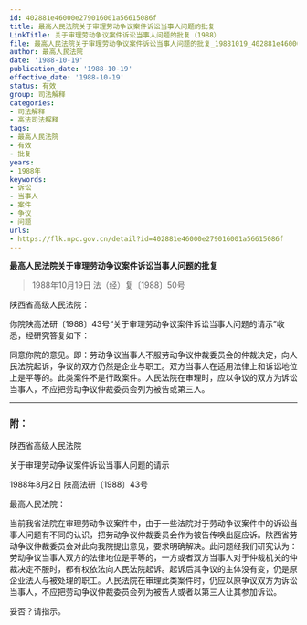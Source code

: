 ```yaml
---
id: 402881e46000e279016001a56615086f
title: 最高人民法院关于审理劳动争议案件诉讼当事人问题的批复
LinkTitle: 关于审理劳动争议案件诉讼当事人问题的批复（1988）
file: 最高人民法院关于审理劳动争议案件诉讼当事人问题的批复_19881019_402881e46000e279016001a56615086f.docx
author: 最高人民法院
date: '1988-10-19'
publication_date: '1988-10-19'
effective_date: '1988-10-19'
status: 有效
group: 司法解释
categories:
- 司法解释
- 高法司法解释
tags:
- 最高人民法院
- 有效
- 批复
years:
- 1988年
keywords:
- 诉讼
- 当事人
- 案件
- 争议
- 问题
urls:
- https://flk.npc.gov.cn/detail?id=402881e46000e279016001a56615086f
---
```


**最高人民法院关于审理劳动争议案件诉讼当事人问题的批复**

> 1988年10月19日 法（经）复〔1988〕50号

陕西省高级人民法院：

你院陕高法研〔1988〕43号“关于审理劳动争议案件诉讼当事人问题的请示”收悉，经研究答复如下：

同意你院的意见。即：劳动争议当事人不服劳动争议仲裁委员会的仲裁决定，向人民法院起诉，争议的双方仍然是企业与职工。双方当事人在适用法律上和诉讼地位上是平等的。此类案件不是行政案件。人民法院在审理时，应以争议的双方为诉讼当事人，不应把劳动争议仲裁委员会列为被告或第三人。

---

### 附：

陕西省高级人民法院

关于审理劳动争议案件诉讼当事人问题的请示

1988年8月2日 陕高法研〔1988〕43号

最高人民法院：

当前我省法院在审理劳动争议案件中，由于一些法院对于劳动争议案件中的诉讼当事人问题有不同的认识，把劳动争议仲裁委员会作为被告传唤出庭应诉。陕西省劳动争议仲裁委员会对此向我院提出意见，要求明确解决。此问题经我们研究认为：劳动争议当事人双方的法律地位是平等的，一方或者双方当事人对于仲裁机关的仲裁决定不服时，都有权依法向人民法院起诉。起诉后其争议的主体没有变，仍是原企业法人与被处理的职工。人民法院在审理此类案件时，仍应以原争议双方为诉讼当事人，不应把劳动争议仲裁委员会列为被告人或者以第三人让其参加诉讼。

妥否？请指示。
